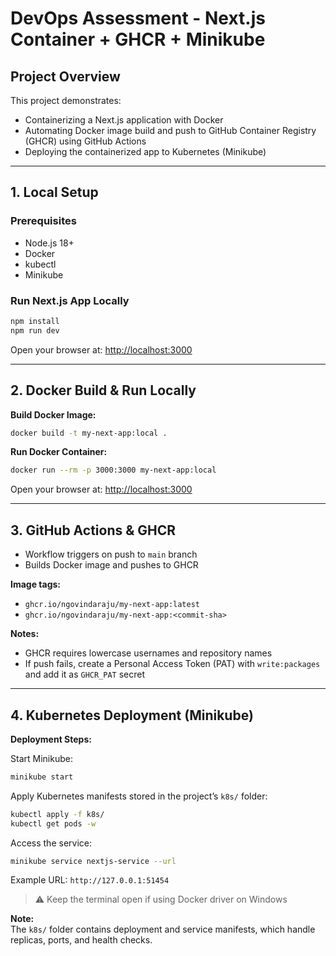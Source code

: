 # DevOps Assessment - Next.js Container + GHCR + Minikube

## Project Overview

This project demonstrates:
- Containerizing a Next.js application with Docker
- Automating Docker image build and push to GitHub Container Registry (GHCR) using GitHub Actions
- Deploying the containerized app to Kubernetes (Minikube)

---

## 1. Local Setup

### Prerequisites

- Node.js 18+
- Docker
- kubectl
- Minikube

### Run Next.js App Locally

```bash
npm install
npm run dev
```
Open your browser at: [http://localhost:3000](http://localhost:3000)

---

## 2. Docker Build & Run Locally

**Build Docker Image:**
```bash
docker build -t my-next-app:local .
```

**Run Docker Container:**
```bash
docker run --rm -p 3000:3000 my-next-app:local
```
Open your browser at: [http://localhost:3000](http://localhost:3000)

---

## 3. GitHub Actions & GHCR

- Workflow triggers on push to `main` branch
- Builds Docker image and pushes to GHCR

**Image tags:**
- `ghcr.io/ngovindaraju/my-next-app:latest`
- `ghcr.io/ngovindaraju/my-next-app:<commit-sha>`

**Notes:**
- GHCR requires lowercase usernames and repository names
- If push fails, create a Personal Access Token (PAT) with `write:packages` and add it as `GHCR_PAT` secret

---

## 4. Kubernetes Deployment (Minikube)

**Deployment Steps:**

Start Minikube:
```bash
minikube start
```

Apply Kubernetes manifests stored in the project’s `k8s/` folder:
```bash
kubectl apply -f k8s/
kubectl get pods -w
```

Access the service:
```bash
minikube service nextjs-service --url
```
Example URL: `http://127.0.0.1:51454`

> ⚠️ Keep the terminal open if using Docker driver on Windows

**Note:**  
The `k8s/` folder contains deployment and service manifests, which handle replicas, ports, and health checks.
